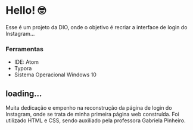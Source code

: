 # Hello! :nerd_face:

Esse é um projeto da DIO, onde o objetivo é recriar a interface de login do Instagram...

### Ferramentas

* IDE: Atom
* Typora
* Sistema Operacional Windows 10

## loading...

Muita dedicação e empenho na reconstrução da página de login do Instagram, onde se trata de minha primeira página web construída. Foi utilizado HTML e CSS, sendo auxiliado pela professora Gabriela Pinheiro. 
